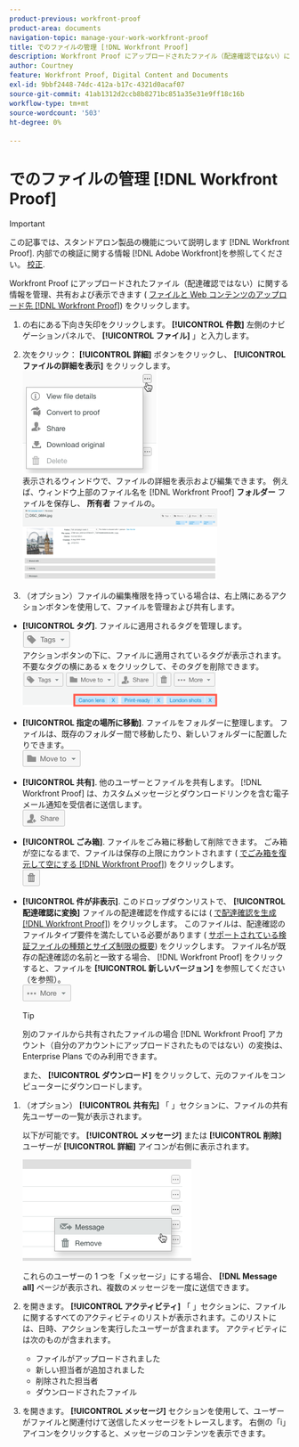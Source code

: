 ```yaml
---
product-previous: workfront-proof
product-area: documents
navigation-topic: manage-your-work-workfront-proof
title: でのファイルの管理 [!DNL Workfront Proof]
description: Workfront Proof にアップロードされたファイル（配達確認ではない）に関する情報を管理、共有および表示できます (Workfront Proof へのファイルおよび Web コンテンツのアップロードを参照 )。
author: Courtney
feature: Workfront Proof, Digital Content and Documents
exl-id: 9bbf2448-74dc-412a-b17c-4321d0acaf07
source-git-commit: 41ab1312d2ccb8b8271bc851a35e31e9ff18c16b
workflow-type: tm+mt
source-wordcount: '503'
ht-degree: 0%

---
```


# でのファイルの管理 [!DNL Workfront Proof]

>[!IMPORTANT]
>
>この記事では、スタンドアロン製品の機能について説明します [!DNL Workfront Proof]. 内部での検証に関する情報 [!DNL Adobe Workfront]を参照してください。 [校正](../../../review-and-approve-work/proofing/proofing.md).

Workfront Proof にアップロードされたファイル（配達確認ではない）に関する情報を管理、共有および表示できます ( [ファイルと Web コンテンツのアップロード先 [!DNL Workfront Proof]](../../../workfront-proof/wp-work-proofsfiles/create-proofs-and-files/upload-files-web-content.md)) をクリックします。

1. の右にある下向き矢印をクリックします。 **[!UICONTROL 件数]** 左側のナビゲーションパネルで、 **[!UICONTROL ファイル]** 」と入力します。

1. 次をクリック： **[!UICONTROL 詳細]** ボタンをクリックし、 **[!UICONTROL ファイルの詳細を表示]** をクリックします。\
   ![](assets/click-more-then-view-file-details.png)\
   表示されるウィンドウで、ファイルの詳細を表示および編集できます。 例えば、ウィンドウ上部のファイル名を [!DNL Workfront Proof] **フォルダー** ファイルを保存し、 **所有者** ファイルの。\
   ![](assets/file-details-page-350x129.png)

1. （オプション）ファイルの編集権限を持っている場合は、右上隅にあるアクションボタンを使用して、ファイルを管理および共有します。

* **[!UICONTROL タグ]**. ファイルに適用されるタグを管理します。\
   ![](assets/tags-button.png)\
   アクションボタンの下に、ファイルに適用されているタグが表示されます。 不要なタグの横にある x をクリックして、そのタグを削除できます。\
   ![](assets/view-file-tags-350x64.png)

* **[!UICONTROL 指定の場所に移動]**. ファイルをフォルダーに整理します。 ファイルは、既存のフォルダー間で移動したり、新しいフォルダーに配置したりできます。\
   ![](assets/folder-button.png)

* **[!UICONTROL 共有]**. 他のユーザーとファイルを共有します。 [!DNL Workfront Proof] は、カスタムメッセージとダウンロードリンクを含む電子メール通知を受信者に送信します。\
   ![](assets/share-button.png)

* **[!UICONTROL ごみ箱]**. ファイルをごみ箱に移動して削除できます。 ごみ箱が空になるまで、ファイルは保存の上限にカウントされます ( [でごみ箱を復元して空にする [!DNL Workfront Proof]](../../../workfront-proof/wp-work-proofsfiles/manage-your-work/restore-and-empty-trash.md)) をクリックします。\
   ![](assets/trash-button.png)

* **[!UICONTROL 件が非表示]**. このドロップダウンリストで、 **[!UICONTROL 配達確認に変換]** ファイルの配達確認を作成するには ( [で配達確認を生成 [!DNL Workfront Proof]](../../../workfront-proof/wp-work-proofsfiles/create-proofs-and-files/generate-proofs.md)) をクリックします。 このファイルは、配達確認のファイルタイプ要件を満たしている必要があります ( [サポートされている検証ファイルの種類とサイズ制限の概要](../../../review-and-approve-work/proofing/proofing-overview/supported-proofing-file-types.md)) をクリックします。 ファイル名が既存の配達確認の名前と一致する場合、 [!DNL Workfront Proof] をクリックすると、ファイルを **[!UICONTROL 新しいバージョン]** を参照してください（を参照）。\
   ![](assets/more-button-text-version.png)

   >[!TIP]
   >
   >別のファイルから共有されたファイルの場合 [!DNL Workfront Proof] アカウント（自分のアカウントにアップロードされたものではない）の変換は、Enterprise Plans でのみ利用できます。

   また、 **[!UICONTROL ダウンロード]** をクリックして、元のファイルをコンピューターにダウンロードします。

1. （オプション） **[!UICONTROL 共有先]** 「 」セクションに、ファイルの共有先ユーザーの一覧が表示されます。

   以下が可能です。 **[!UICONTROL メッセージ]** または **[!UICONTROL 削除]** ユーザーが **[!UICONTROL 詳細]** アイコンが右側に表示されます。

   ![](assets/message-and-remove.png)

   これらのユーザーの 1 つを「メッセージ」にする場合、 **[!DNL Message all]** ページが表示され、複数のメッセージを一度に送信できます。

1. を開きます。 **[!UICONTROL アクティビティ]** 「 」セクションに、ファイルに関するすべてのアクティビティのリストが表示されます。このリストには、日時、アクションを実行したユーザーが含まれます。 アクティビティには次のものが含まれます。

   * ファイルがアップロードされました
   * 新しい担当者が追加されました
   * 削除された担当者
   * ダウンロードされたファイル

1. を開きます。 **[!UICONTROL メッセージ]** セクションを使用して、ユーザーがファイルと関連付けて送信したメッセージをトレースします。 右側の「i」アイコンをクリックすると、メッセージのコンテンツを表示できます。
